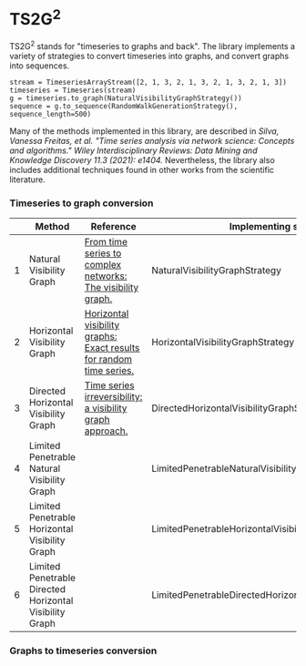# TS2G<sup>2</sup>

TS2G<sup>2</sup> stands for "timeseries to graphs and back". The library implements a variety of strategies to convert timeseries into graphs, and convert graphs into sequences.

    stream = TimeseriesArrayStream([2, 1, 3, 2, 1, 3, 2, 1, 3, 2, 1, 3])
    timeseries = Timeseries(stream)
    g = timeseries.to_graph(NaturalVisibilityGraphStrategy())
    sequence = g.to_sequence(RandomWalkGenerationStrategy(), sequence_length=500)

Many of the methods implemented in this library, are described in _Silva, Vanessa Freitas, et al. "Time series analysis via network science: Concepts and algorithms." Wiley Interdisciplinary Reviews: Data Mining and Knowledge Discovery 11.3 (2021): e1404._ Nevertheless, the library also includes additional techniques found in other works from the scientific literature.


### Timeseries to graph conversion

|   | Method                                                    | Reference                                                                                                                                | Implementing strategy                                      |
|---|-----------------------------------------------------------|------------------------------------------------------------------------------------------------------------------------------------------|------------------------------------------------------------|
| 1 | Natural Visibility Graph                                  | [From time series to complex networks: The visibility graph.](https://www.pnas.org/doi/10.1073/pnas.0709247105)                          | NaturalVisibilityGraphStrategy                             |
| 2 | Horizontal Visibility Graph                               | [Horizontal visibility graphs: Exact results for random time series.](https://journals.aps.org/pre/abstract/10.1103/PhysRevE.80.046103)  | HorizontalVisibilityGraphStrategy                          |
| 3 | Directed Horizontal Visibility Graph                      | [Time series irreversibility: a visibility graph approach.](https://link.springer.com/article/10.1140/epjb/e2012-20809-8)                | DirectedHorizontalVisibilityGraphStrategy                  |
| 4 | Limited Penetrable Natural   Visibility Graph             |                                                                                                                                          | LimitedPenetrableNaturalVisibilityGraphStrategy            |
| 5 | Limited Penetrable Horizontal   Visibility Graph          |                                                                                                                                          | LimitedPenetrableHorizontalVisibilityGraphStrategy         |
| 6 | Limited Penetrable Directed   Horizontal Visibility Graph |                                                                                                                                          | LimitedPenetrableDirectedHorizontalVisibilityGraphStrategy |

### Graphs to timeseries conversion



